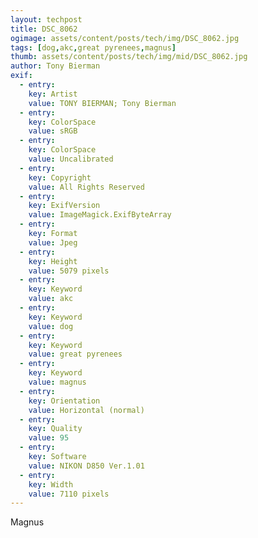 ```yaml
---
layout: techpost
title: DSC_8062
ogimage: assets/content/posts/tech/img/DSC_8062.jpg
tags: [dog,akc,great pyrenees,magnus]
thumb: assets/content/posts/tech/img/mid/DSC_8062.jpg
author: Tony Bierman
exif:
  - entry:
    key: Artist
    value: TONY BIERMAN; Tony Bierman
  - entry:
    key: ColorSpace
    value: sRGB
  - entry:
    key: ColorSpace
    value: Uncalibrated
  - entry:
    key: Copyright
    value: All Rights Reserved
  - entry:
    key: ExifVersion
    value: ImageMagick.ExifByteArray
  - entry:
    key: Format
    value: Jpeg
  - entry:
    key: Height
    value: 5079 pixels
  - entry:
    key: Keyword
    value: akc
  - entry:
    key: Keyword
    value: dog
  - entry:
    key: Keyword
    value: great pyrenees
  - entry:
    key: Keyword
    value: magnus
  - entry:
    key: Orientation
    value: Horizontal (normal)
  - entry:
    key: Quality
    value: 95
  - entry:
    key: Software
    value: NIKON D850 Ver.1.01     
  - entry:
    key: Width
    value: 7110 pixels
---
```

<p class="h4">Magnus</p>